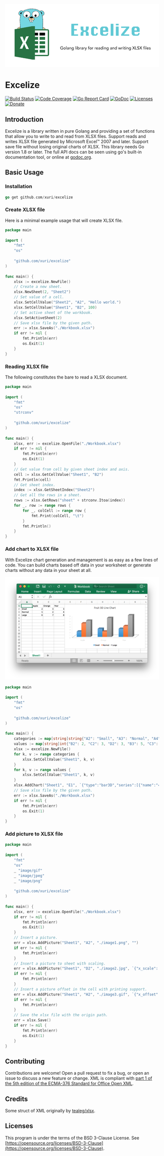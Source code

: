 ![Excelize](./excelize.png "Excelize")

# Excelize

[![Build Status](https://travis-ci.org/360EntSecGroup-Skylar/excelize.svg?branch=master)](https://travis-ci.org/360EntSecGroup-Skylar/excelize)
[![Code Coverage](https://codecov.io/gh/360EntSecGroup-Skylar/excelize/branch/master/graph/badge.svg)](https://codecov.io/gh/360EntSecGroup-Skylar/excelize)
[![Go Report Card](https://goreportcard.com/badge/github.com/xuri/excelize)](https://goreportcard.com/report/github.com/xuri/excelize)
[![GoDoc](https://godoc.org/github.com/360EntSecGroup-Skylar/excelize?status.svg)](https://godoc.org/github.com/360EntSecGroup-Skylar/excelize)
[![Licenses](https://img.shields.io/badge/license-bsd-orange.svg)](https://opensource.org/licenses/BSD-3-Clause)
[![Donate](https://img.shields.io/badge/Donate-PayPal-green.svg)](https://www.paypal.me/xuri)

## Introduction

Excelize is a library written in pure Golang and providing a set of functions that allow you to write to and read from XLSX files. Support reads and writes XLSX file generated by Microsoft Excel™ 2007 and later. Support save file without losing original charts of XLSX. This library needs Go version 1.8 or later. The full API docs can be seen using go's built-in documentation tool, or online at [godoc.org](https://godoc.org/github.com/xuri/excelize).

## Basic Usage

### Installation

```go
go get github.com/xuri/excelize
```

### Create XLSX file

Here is a minimal example usage that will create XLSX file.

```go
package main

import (
    "fmt"
    "os"

    "github.com/xuri/excelize"
)

func main() {
    xlsx := excelize.NewFile()
    // Create a new sheet.
    xlsx.NewSheet(2, "Sheet2")
    // Set value of a cell.
    xlsx.SetCellValue("Sheet2", "A2", "Hello world.")
    xlsx.SetCellValue("Sheet1", "B2", 100)
    // Set active sheet of the workbook.
    xlsx.SetActiveSheet(2)
    // Save xlsx file by the given path.
    err := xlsx.SaveAs("./Workbook.xlsx")
    if err != nil {
        fmt.Println(err)
        os.Exit(1)
    }
}
```

### Reading XLSX file

The following constitutes the bare to read a XLSX document.

```go
package main

import (
    "fmt"
    "os"
    "strconv"

    "github.com/xuri/excelize"
)

func main() {
    xlsx, err := excelize.OpenFile("./Workbook.xlsx")
    if err != nil {
        fmt.Println(err)
        os.Exit(1)
    }
    // Get value from cell by given sheet index and axis.
    cell := xlsx.GetCellValue("Sheet1", "B2")
    fmt.Println(cell)
    // Get sheet index.
    index := xlsx.GetSheetIndex("Sheet2")
    // Get all the rows in a sheet.
    rows := xlsx.GetRows("sheet" + strconv.Itoa(index))
    for _, row := range rows {
        for _, colCell := range row {
            fmt.Print(colCell, "\t")
        }
        fmt.Println()
    }
}
```

### Add chart to XLSX file

With Excelize chart generation and management is as easy as a few lines of code. You can build charts based off data in your worksheet or generate charts without any data in your sheet at all.

![Excelize](./test/images/chart.png "Excelize")

```go
package main

import (
	"fmt"
	"os"

	"github.com/xuri/excelize"
)

func main() {
	categories := map[string]string{"A2": "Small", "A3": "Normal", "A4": "Large", "B1": "Apple", "C1": "Orange", "D1": "Pear"}
	values := map[string]int{"B2": 2, "C2": 3, "D2": 3, "B3": 5, "C3": 2, "D3": 4, "B4": 6, "C4": 7, "D4": 8}
	xlsx := excelize.NewFile()
	for k, v := range categories {
		xlsx.SetCellValue("Sheet1", k, v)
	}
	for k, v := range values {
		xlsx.SetCellValue("Sheet1", k, v)
	}
	xlsx.AddChart("Sheet1", "E1", `{"type":"bar3D","series":[{"name":"=Sheet1!$A$2","categories":"=Sheet1!$B$1:$D$1","values":"=Sheet1!$B$2:$D$2"},{"name":"=Sheet1!$A$3","categories":"=Sheet1!$B$1:$D$1","values":"=Sheet1!$B$3:$D$3"},{"name":"=Sheet1!$A$4","categories":"=Sheet1!$B$1:$D$1","values":"=Sheet1!$B$4:$D$4"}],"title":{"name":"Fruit 3D Line Chart"}}`)
	// Save xlsx file by the given path.
	err := xlsx.SaveAs("./Workbook.xlsx")
	if err != nil {
		fmt.Println(err)
		os.Exit(1)
	}
}
```

### Add picture to XLSX file

```go
package main

import (
    "fmt"
    "os"
    _ "image/gif"
    _ "image/jpeg"
    _ "image/png"

    "github.com/xuri/excelize"
)

func main() {
    xlsx, err := excelize.OpenFile("./Workbook.xlsx")
    if err != nil {
        fmt.Println(err)
        os.Exit(1)
    }
    // Insert a picture.
    err = xlsx.AddPicture("Sheet1", "A2", "./image1.png", "")
    if err != nil {
        fmt.Println(err)
    }
    // Insert a picture to sheet with scaling.
    err = xlsx.AddPicture("Sheet1", "D2", "./image2.jpg", `{"x_scale": 0.5, "y_scale": 0.5}`)
    if err != nil {
        fmt.Println(err)
    }
    // Insert a picture offset in the cell with printing support.
    err = xlsx.AddPicture("Sheet1", "H2", "./image3.gif", `{"x_offset": 15, "y_offset": 10, "print_obj": true, "lock_aspect_ratio": false, "locked": false}`)
    if err != nil {
        fmt.Println(err)
    }
    // Save the xlsx file with the origin path.
    err = xlsx.Save()
    if err != nil {
        fmt.Println(err)
        os.Exit(1)
    }
}
```

## Contributing

Contributions are welcome! Open a pull request to fix a bug, or open an issue to discuss a new feature or change. XML is compliant with [part 1 of the 5th edition of the ECMA-376 Standard for Office Open XML](http://www.ecma-international.org/publications/standards/Ecma-376.htm).

## Credits

Some struct of XML originally by [tealeg/xlsx](https://github.com/tealeg/xlsx).

## Licenses

This program is under the terms of the BSD 3-Clause License. See [https://opensource.org/licenses/BSD-3-Clause](https://opensource.org/licenses/BSD-3-Clause).
